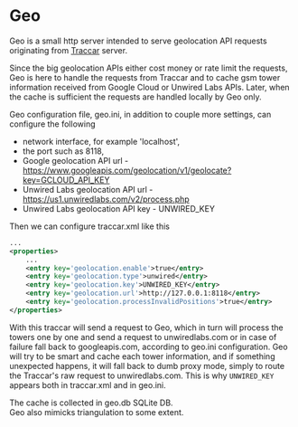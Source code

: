 # Geo
Geo is a small http server intended to serve geolocation API requests originating from [Traccar](https://www.traccar.org "Traccar Homepage") server.

Since the big geolocation APIs either cost money or rate limit the requests, Geo is here to handle the requests from Traccar and to cache gsm tower information received from Google Cloud or Unwired Labs APIs. Later, when the cache is sufficient the requests are handled locally by Geo only.

Geo configuration file, geo.ini, in addition to couple more settings, can configure the following
* network interface, for example 'localhost',
* the port such as 8118, 
* Google geolocation API url - https://www.googleapis.com/geolocation/v1/geolocate?key=GCLOUD_API_KEY
* Unwired Labs geolocation API url - https://us1.unwiredlabs.com/v2/process.php
* Unwired Labs geolocation API key - UNWIRED_KEY

Then we can configure traccar.xml like this
```xml
...
<properties>
    ...
    <entry key='geolocation.enable'>true</entry>
    <entry key='geolocation.type'>unwired</entry>
    <entry key='geolocation.key'>UNWIRED_KEY</entry>
    <entry key='geolocation.url'>http://127.0.0.1:8118</entry>
    <entry key='geolocation.processInvalidPositions'>true</entry>
</properties>
```

With this traccar will send a request to Geo, which in turn will process the towers one by one and send a request to unwiredlabs.com or in case of failure fall back to googleapis.com, according to geo.ini configuration. Geo will try to be smart and cache each tower information, and if something unexpected happens, it will fall back to dumb proxy mode, simply to route the Traccar's raw request to unwiredlabs.com. This is why `UNWIRED_KEY` appears both in traccar.xml and in geo.ini.

The cache is collected in geo.db SQLite DB.  
Geo also mimicks triangulation to some extent.
